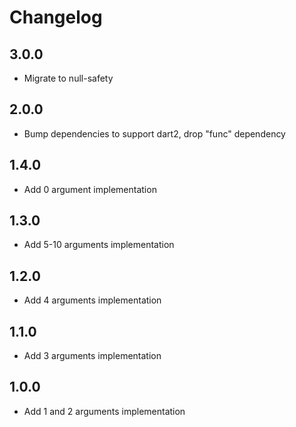 # Changelog

## 3.0.0
- Migrate to null-safety

## 2.0.0
- Bump dependencies to support dart2, drop "func" dependency

## 1.4.0
- Add 0 argument implementation

## 1.3.0
- Add 5-10 arguments implementation

## 1.2.0
- Add 4 arguments implementation

## 1.1.0
- Add 3 arguments implementation

## 1.0.0
- Add 1 and 2 arguments implementation


